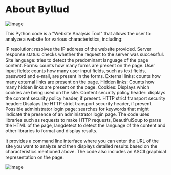 #  𝗔𝗯𝗼𝘂𝘁 𝗕𝘆𝗹𝗹𝘂𝗱

![image](https://github.com/lixz07/byllud/assets/138683122/227b7659-e65e-433e-8460-4d59a5755ebf)



This Python code is a "Website Analysis Tool" that allows the user to analyze a website for various characteristics, including:


IP resolution: resolves the IP address of the website provided.
Server response status: checks whether the request to the server was successful.
Site language: tries to detect the predominant language of the page content.
Forms: counts how many forms are present on the page.
User input fields: counts how many user input fields, such as text fields, password and e-mail, are present in the forms.
External links: counts how many external links are present on the page.
Hidden links: Counts how many hidden links are present on the page.
Cookies: Displays which cookies are being used on the site.
Content security policy header: displays the content security policy header, if present.
HTTP strict transport security header: Displays the HTTP strict transport security header, if present.
Possible administrator login page: searches for keywords that might indicate the presence of an administrator login page.
The code uses libraries such as requests to make HTTP requests, BeautifulSoup to parse the HTML of the page, langdetect to detect the language of the content and other libraries to format and display results.

It provides a command line interface where you can enter the URL of the site you want to analyze and then displays detailed results based on the characteristics mentioned above. The code also includes an ASCII graphical representation on the page.





![image](https://github.com/lixz07/byllud/assets/138683122/e154e642-e650-4f5b-a298-277b021a5ed9)
